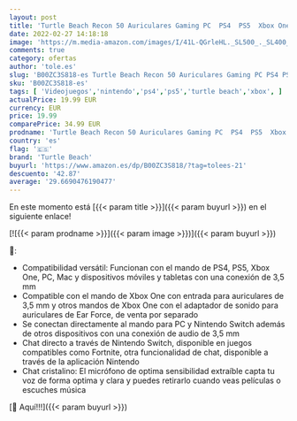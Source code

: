 ```yaml
---
layout: post
title: 'Turtle Beach Recon 50 Auriculares Gaming PC  PS4  PS5  Xbox One y Nintendo Switch  Negro / Rojo'
date: 2022-02-27 14:18:18
image: 'https://m.media-amazon.com/images/I/41L-QGrleHL._SL500_._SL400_.jpg'
comments: true
category: ofertas
author: 'tole.es'
slug: 'B00ZC3S818-es Turtle Beach Recon 50 Auriculares Gaming PC PS4 PS5 Xbox...'
sku: 'B00ZC3S818-es'
tags: [ 'Videojuegos','nintendo','ps4','ps5','turtle beach','xbox', ]
actualPrice: 19.99 EUR
currency: EUR
price: 19.99
comparePrice: 34.99 EUR
prodname: 'Turtle Beach Recon 50 Auriculares Gaming PC  PS4  PS5  Xbox One y Nintendo Switch  Negro / Rojo'
country: 'es'
flag: '🇪🇸'
brand: 'Turtle Beach'
buyurl: 'https://www.amazon.es/dp/B00ZC3S818/?tag=tolees-21'
descuento: '42.87'
average: '29.6690476190477'
---
```


En este momento está [{{< param title >}}]({{< param buyurl >}}) en el siguiente enlace!

[![{{< param prodname >}}]({{< param image >}})]({{< param buyurl >}})

🔎:

- Compatibilidad versátil: Funcionan con el mando de PS4, PS5, Xbox One, PC, Mac y dispositivos móviles y tabletas con una conexión de 3,5 mm
- Compatible con el mando de Xbox One con entrada para auriculares de 3,5 mm y otros mandos de Xbox One con el adaptador de sonido para auriculares de Ear Force, de venta por separado
- Se conectan directamente al mando para PC y Nintendo Switch además de otros dispositivos con una conexión de audio de 3,5 mm
- Chat directo a través de Nintendo Switch, disponible en juegos compatibles como Fortnite, otra funcionalidad de chat, disponible a través de la aplicación Nintendo
- Chat cristalino: El micrófono de optima sensibilidad extraíble capta tu voz de forma optima y clara y puedes retirarlo cuando veas películas o escuches música

[🛒 Aquí!!!]({{< param buyurl >}})
